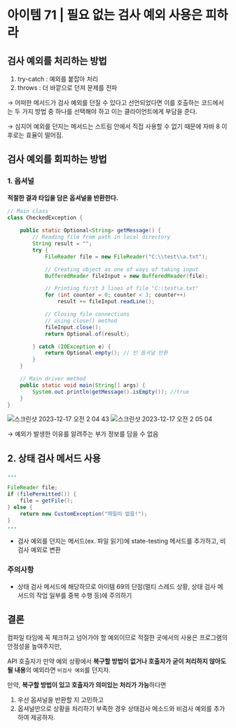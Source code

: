 # 아이템 71 | 필요 없는 검사 예외 사용은 피하라

## 검사 예외를 처리하는 방법
1. try-catch : 예외를 붙잡아 처리
2. throws : 더 바깥으로 던져 문제를 전파 

→ 어떠한 메서드가 검사 예외를 던질 수 있다고 선언되었다면 이를 호출하는 코드에서는 두 가지 방법 중 하나를 선택해야 하고 이는 클라이언트에게 부담을 준다.

→ 심지어 예외를 던지는 메서드는 스트림 안에서 직접 사용할 수 없기 때문에 자바 8 이후로는 효율이 떨어짐.


## 검사 예외를 회피하는 방법
### 1. 옵셔널
**적절한 결과 타입을 담은 옵셔널을 반환한다.**
```java
// Main class
class CheckedException {
    
    public static Optional<String> getMessage() {
        // Reading file from path in local directory
        String result = "";
        try {
            FileReader file = new FileReader("C:\\test\\a.txt");

            // Creating object as one of ways of taking input
            BufferedReader fileInput = new BufferedReader(file);

            // Printing first 3 lines of file "C:\test\a.txt"
            for (int counter = 0; counter < 3; counter++)
                result += fileInput.readLine();

            // Closing file connections
            // using close() method
            fileInput.close();
            return Optional.of(result);

        } catch (IOException e) {
            return Optional.empty(); // 빈 옵셔널 반환
        }
    }

    // Main driver method
    public static void main(String[] args) {
        System.out.println(getMessage().isEmpty()); //true
    }
}
```
![스크린샷 2023-12-17 오전 2 04 43](https://github.com/Yooa-Backend-Study/effective-java-book/assets/78305392/c2757650-50cc-4f0f-bbce-f1e1f506c4f2)
![스크린샷 2023-12-17 오전 2 05 04](https://github.com/Yooa-Backend-Study/effective-java-book/assets/78305392/bb004fc2-e31d-4773-958f-699a1eb0a274)

→ 예외가 발생한 이유를 알려주는 부가 정보를 담을 수 없음 

## 2. 상태 검사 메서드 사용
```java 
...

FileReader file;
if (filePermitted()) {
    file = getFile();
} else {
    return new CustomException("파일이 없음!");
}
...

```

- 검사 예외를 던지는 메서드(ex. 파일 읽기)에 state-testing 메서드를 추가하고, 비검사 예외로 변환

### 주의사항
- 상태 검사 메서드에 해당하므로 아이템 69의 단점(멀티 스레드 상황, 상태 검사 메서드의 작업 일부를 중복 수행 등)에 주의하기 

## 결론
컴파일 타임에 꼭 체크하고 넘어가야 할 예외이므로 적절한 곳에서의 사용은 프로그램의 안정성을 높여주지만, 

API 호출자가 만약 예외 상황에서 **복구할 방법이 없거나 호출자가 굳이 처리하지 않아도 될 내용**의 예외라면 `비검사 예외`를 던지자.

만약, **복구할 방법이 있고 호출자가 의미있는 처리가 가능**하다면 
1. 우선 옵셔널을 반환할 지 고민하고 
2. 옵셔널만으로 상황을 처리하기 부족한 경우 상태검사 메소드와 비검사 예외를 추가하여 제공하자. 

